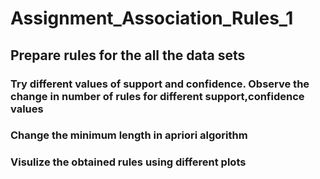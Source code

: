 # Assignment_Association_Rules_1

## Prepare rules for the all the data sets

### Try different values of support and confidence. Observe the change in number of rules for different support,confidence values
### Change the minimum length in apriori algorithm
### Visulize the obtained rules using different plots
